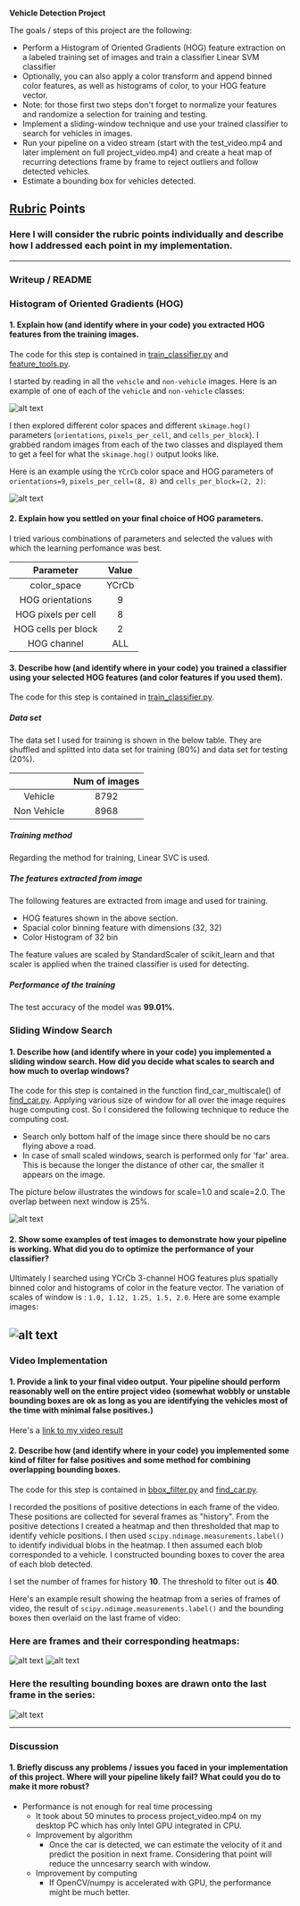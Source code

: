 
**Vehicle Detection Project**

The goals / steps of this project are the following:

* Perform a Histogram of Oriented Gradients (HOG) feature extraction on a labeled training set of images and train a classifier Linear SVM classifier
* Optionally, you can also apply a color transform and append binned color features, as well as histograms of color, to your HOG feature vector. 
* Note: for those first two steps don't forget to normalize your features and randomize a selection for training and testing.
* Implement a sliding-window technique and use your trained classifier to search for vehicles in images.
* Run your pipeline on a video stream (start with the test_video.mp4 and later implement on full project_video.mp4) and create a heat map of recurring detections frame by frame to reject outliers and follow detected vehicles.
* Estimate a bounding box for vehicles detected.

[//]: # (Image References)
[image1]: ./example_images/car_notcar.png
[image2]: ./example_images/hog_car_notcar.png
[image3]: ./example_images/slide_window.png
[image4]: ./example_images/test3_found.jpg
[image5]: ./example_images/test4_found.jpg
[image6]: ./example_images/test4_heatmap.jpg
[image7]: ./example_images/test4_filtered.jpg
[video1]: ./output_videos/project_video.mp4

## [Rubric](https://review.udacity.com/#!/rubrics/513/view) Points
### Here I will consider the rubric points individually and describe how I addressed each point in my implementation.  

---
### Writeup / README

### Histogram of Oriented Gradients (HOG)

#### 1. Explain how (and identify where in your code) you extracted HOG features from the training images.

The code for this step is contained in [train_classifier.py](train_classifier.py) and [feature_tools.py](feature_tools.py).

I started by reading in all the `vehicle` and `non-vehicle` images.  Here is an example of one of each of the `vehicle` and `non-vehicle` classes:

![alt text][image1]

I then explored different color spaces and different `skimage.hog()` parameters (`orientations`, `pixels_per_cell`, and `cells_per_block`).  I grabbed random images from each of the two classes and displayed them to get a feel for what the `skimage.hog()` output looks like.

Here is an example using the `YCrCb` color space and HOG parameters of `orientations=9`, `pixels_per_cell=(8, 8)` and `cells_per_block=(2, 2)`:

![alt text][image2]

#### 2. Explain how you settled on your final choice of HOG parameters.

I tried various combinations of parameters and selected the values with which the learning perfomance was best. 

| Parameter           | Value   | 
|:-------------------:|:-------------:| 
| color_space         | YCrCb        | 
| HOG orientations    | 9      |
| HOG pixels per cell | 8      |
| HOG cells per block | 2       |
| HOG channel         | ALL    |


#### 3. Describe how (and identify where in your code) you trained a classifier using your selected HOG features (and color features if you used them).

The code for this step is contained in [train_classifier.py](train_classifier.py).

##### Data set

The data set I used for training is shown in the below table. They are shuffled and splitted into data set for training (80%) and data set for testing (20%).

|           | Num of images   | 
|:----------:|:------:| 
| Vehicle     | 8792 |
| Non Vehicle | 8968 |

##### Training method

Regarding the method for training, Linear SVC is used.

##### The features extracted from image

The following features are extracted from image and used for training.

* HOG features shown in the above section.
* Spacial color binning feature with dimensions (32, 32)
* Color Histogram of 32 bin

The feature values are scaled by StandardScaler of scikit_learn and that scaler is applied when the trained classifier is used for detecting.

##### Performance of the training

The test accuracy of the model was **99.01%**.

### Sliding Window Search

#### 1. Describe how (and identify where in your code) you implemented a sliding window search.  How did you decide what scales to search and how much to overlap windows?

The code for this step is contained in the function find_car_multiscale() of [find_car.py](find_car.py).
Applying various size of window for all over the image requires huge computing cost. So I considered the following technique to reduce the computing cost.

* Search only bottom half of the image since there should be no cars flying above a road.
* In case of small scaled windows, search is performed only for 'far' area. This is because the longer the distance of other car, the smaller it appears on the image.

The picture below illustrates the windows for scale=1.0 and scale=2.0. The overlap between next window is 25%.

![alt text][image3]

#### 2. Show some examples of test images to demonstrate how your pipeline is working.  What did you do to optimize the performance of your classifier?

Ultimately I searched using YCrCb 3-channel HOG features plus spatially binned color and histograms of color in the feature vector. The variation of scales of window is : `1.0, 1.12, 1.25, 1.5, 2.0`.
Here are some example images:

![alt text][image4]
---

### Video Implementation

#### 1. Provide a link to your final video output.  Your pipeline should perform reasonably well on the entire project video (somewhat wobbly or unstable bounding boxes are ok as long as you are identifying the vehicles most of the time with minimal false positives.)
Here's a [link to my video result](./output_videos/project_video.mp4)


#### 2. Describe how (and identify where in your code) you implemented some kind of filter for false positives and some method for combining overlapping bounding boxes.

The code for this step is contained in [bbox_filter.py](bbox_filter.py) and [find_car.py](find_car.py).

I recorded the positions of positive detections in each frame of the video. These positions are collected for several frames as "history". From the positive detections I created a heatmap and then thresholded that map to identify vehicle positions.  I then used `scipy.ndimage.measurements.label()` to identify individual blobs in the heatmap.  I then assumed each blob corresponded to a vehicle.  I constructed bounding boxes to cover the area of each blob detected.

I set the number of frames for history **10**. The threshold to filter out is **40**.

Here's an example result showing the heatmap from a series of frames of video, the result of `scipy.ndimage.measurements.label()` and the bounding boxes then overlaid on the last frame of video:

### Here are frames and their corresponding heatmaps:

![alt text][image5]
![alt text][image6]

### Here the resulting bounding boxes are drawn onto the last frame in the series:

![alt text][image7]


---

### Discussion

#### 1. Briefly discuss any problems / issues you faced in your implementation of this project.  Where will your pipeline likely fail?  What could you do to make it more robust?

* Performance is not enough for real time processing
  * It took about 50 minutes to process project_video.mp4 on my desktop PC which has only Intel GPU integrated in CPU.
  * Improvement by algorithm
    * Once the car is detected, we can estimate the velocity of it and predict the position in next frame. Considering that point will reduce the unncesarry search with window.
  * Improvement by computing
    * If OpenCV/numpy is accelerated with GPU, the performance might be much better.


